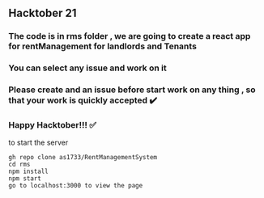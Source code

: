 ## Hacktober 21 

### The code is in rms folder , we are going to create a react app for rentManagement for landlords and Tenants

### You can select any issue and work on it 
### Please create and an issue before start work on any thing , so that your work is quickly accepted :heavy_check_mark: 

### Happy Hacktober!!! ✅

to start the server 

```
gh repo clone as1733/RentManagementSystem
cd rms 
npm install
npm start 
go to localhost:3000 to view the page
```

